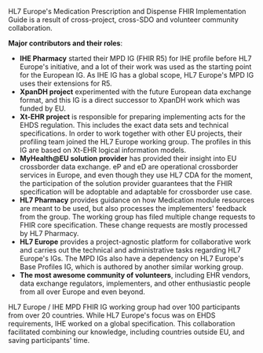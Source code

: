HL7 Europe's Medication Prescription and Dispense FHIR Implementation Guide is a result of cross-project, cross-SDO and volunteer community collaboration.  

**Major contributors and their roles**:  
- **IHE Pharmacy** started their MPD IG (FHIR R5) for IHE profile before HL7 Europe's initiative, and a lot of their work was used as the starting point for the European IG. As IHE IG has a global scope, HL7 Europe's MPD IG uses their extensions for R5.  
- **XpanDH project** experimented with the future European data exchange format, and this IG is a direct successor to XpanDH work which was funded by EU.  
- **Xt-EHR project** is responsible for preparing implementing acts for the EHDS regulation. This includes the exact data sets and technical specifications. In order to work together with other EU projects, their profiling team joined the HL7 Europe working group. The profiles in this IG are based on Xt-EHR logical information models.   
- **MyHealth@EU solution provider** has provided their insight into EU crossborder data exchange. eP and eD are operational crossborder services in Europe, and even though they use HL7 CDA for the moment, the participation of the solution provider guarantees that the FHIR specification will be adoptable and adaptable for crossborder use case.  
- **HL7 Pharmacy** provides guidance on how Medication module resources are meant to be used, but also processes the implementers' feedback from the group. The working group has filed multiple change requests to FHIR core specification. These change requests are mostly processed by HL7 Pharmacy.  
- **HL7 Europe** provides a project-agnostic platform for collaborative work and carries out the technical and administrative tasks regarding HL7 Europe's IGs. The MPD IGs also have a dependency on HL7 Europe's Base Profiles IG, which is authored by another similar working group.  
- **The most awesome community of volunteers**, including EHR vendors, data exchange regulators, implementers, and other enthusiastic people from all over Europe and even beyond.  

HL7 Europe / IHE MPD FHIR IG working group had over 100 participants from over 20 countries. While HL7 Europe's focus was on EHDS requirements, IHE worked on a global specification. This collaboration facilitated combining our knowledge, including countries outside EU, and saving participants' time. 
  
   
   




